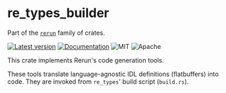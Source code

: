 # re_types_builder

Part of the [`rerun`](https://github.com/rerun-io/rerun) family of crates.

[![Latest version](https://img.shields.io/crates/v/re_types_builder.svg)](https://crates.io/crates/re_types_builder)
[![Documentation](https://docs.rs/re_types_builder/badge.svg)](https://docs.rs/re_types_builder)
![MIT](https://img.shields.io/badge/license-MIT-blue.svg)
![Apache](https://img.shields.io/badge/license-Apache-blue.svg)

This crate implements Rerun's code generation tools.

These tools translate language-agnostic IDL definitions (flatbuffers) into code.
They are invoked from `re_types`' build script (`build.rs`).
